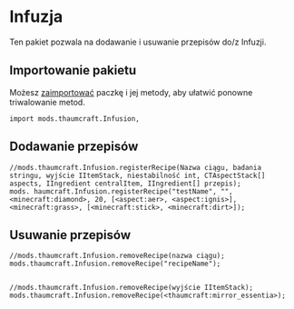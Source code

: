 # Infuzja

Ten pakiet pozwala na dodawanie i usuwanie przepisów do/z Infuzji.

## Importowanie pakietu

Możesz [zaimportować](/AdvancedFunctions/Import/) paczkę i jej metody, aby ułatwić ponowne triwalowanie metod.

```zenscript
import mods.thaumcraft.Infusion,
```

## Dodawanie przepisów

```zenscript
//mods.thaumcraft.Infusion.registerRecipe(Nazwa ciągu, badania stringu, wyjście IItemStack, niestabilność int, CTAspectStack[] aspects, IIngredient centralItem, IIngredient[] przepis);
mods. haumcraft.Infusion.registerRecipe("testName", "", <minecraft:diamond>, 20, [<aspect:aer>, <aspect:ignis>], <minecraft:grass>, [<minecraft:stick>, <minecraft:dirt>]);
```

## Usuwanie przepisów

```zenscript
//mods.thaumcraft.Infusion.removeRecipe(nazwa ciągu);
mods.thaumcraft.Infusion.removeRecipe("recipeName");


//mods.thaumcraft.Infusion.removeRecipe(wyjście IItemStack);
mods.thaumcraft.Infusion.removeRecipe(<thaumcraft:mirror_essentia>);
```